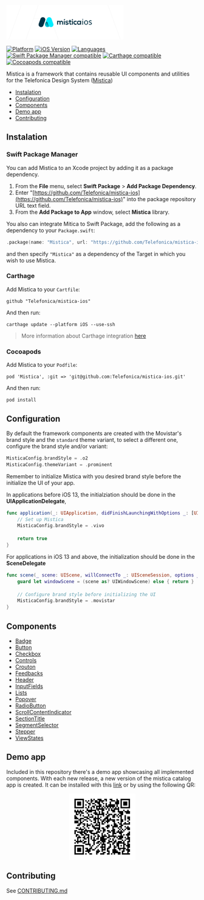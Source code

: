 <img height="90" alt="Mística for iOS" src="./misticaIos.svg">
<br>

[![Platform](https://img.shields.io/badge/platform-iOS-%23989898.svg)](https://github.com/Telefonica/mistica-ios)
[![iOS Version](https://img.shields.io/badge/Support-%3E%3D%20iOS%2012.0-brightgreen.svg)](https://github.com/Telefonica/mistica-ios)
[![Languages](https://img.shields.io/badge/languages-Swift-orange.svg)](https://github.com/Telefonica/mistica-ios)
[![Swift Package Manager compatible](https://img.shields.io/badge/Swift%20Package%20Manager-compatible-brightgreen.svg)](https://github.com/apple/swift-package-manager)
[![Carthage compatible](https://img.shields.io/badge/Carthage-compatible-59C939.svg?style=flat)](https://github.com/Carthage/Carthage)
[![Cocoapods compatible](https://img.shields.io/badge/CocoaPods-compatible-59C939.svg?style=flat)](https://cocoapods.org/)

Mistica is a framework that contains reusable UI components and utilities for the Telefonica Design System ([Mistica](https://github.com/Telefonica/mistica))

* [Instalation](#instalation)
* [Configuration](#configuration)
* [Components](#components)
* [Demo app](#demo-app)
* [Contributing](#contributing)

## Instalation

### Swift Package Manager

You can add Mistica to an Xcode project by adding it as a package dependency.

1. From the **File** menu, select **Swift Package** > **Add Package Dependency**.
2. Enter "[https://github.com/Telefonica/mistica-ios](https://github.com/Telefonica/mistica-ios)" into the package repository URL text field.
3. From the **Add Package to App** window, select **Mistica** library.

You also can integrate Mitica to Swift Package, add the following as a dependency to your `Package.swift`:

```swift
.package(name: "Mistica", url: "https://github.com/Telefonica/mistica-ios.git", .from("2.0.0"))
```

and then specify `"Mistica"` as a dependency of the Target in which you wish to use Mistica.

### Carthage

Add Mistica to your `Cartfile`:

```
github "Telefonica/mistica-ios"
```

And then run:

```
carthage update --platform iOS --use-ssh
```

> More information about Carthage integration [here](https://github.com/Carthage/Carthage#if-youre-building-for-ios-tvos-or-watchos)

### Cocoapods

Add Mistica to your `Podfile`:

```
pod 'Mistica', :git => 'git@github.com:Telefonica/mistica-ios.git'
```

And then run:

```
pod install
```

## Configuration

By default the framework components are created with the Movistar's brand style and the `standard` theme variant, to select a different one, configure the brand style and/or variant:

```swift
MisticaConfig.brandStyle = .o2
MisticaConfig.themeVariant = .prominent
```

Remember to initialize Mistica with you desired brand style before the initialize the UI of your app.

In applications before iOS 13, the initialziation should be done in the **UIApplicationDelegate**,

```swift
func application(_: UIApplication, didFinishLaunchingWithOptions _: [UIApplication.LaunchOptionsKey: Any]?) -> Bool {
    // Set up Mistica
    MisticaConfig.brandStyle = .vivo
    
    return true
}
```

For applications in iOS 13 and above, the initialization should be done in the **SceneDelegate**

```swift
func scene(_ scene: UIScene, willConnectTo _: UISceneSession, options _: UIScene.ConnectionOptions) {
    guard let windowScene = (scene as? UIWindowScene) else { return }

    // Configure brand style before initializing the UI
    MisticaConfig.brandStyle = .movistar
}
```

## Components

* [Badge](./Mistica/Source/Components/Badge/)
* [Button](./Mistica/Source/Components/Button/)
* [Checkbox](./Mistica/Source/Components/Checkbox/)
* [Controls](./Mistica/Source/Components/Controls/)
* [Crouton](./Mistica/Source/Components/Crouton/)
* [Feedbacks](./Mistica/Source/Components/Feedback/)
* [Header](./Mistica/Source/Components/Header/)
* [InputFields](./Mistica/Source/Components/InputField/)
* [Lists](./Mistica/Source/Components/Lists/)
* [Popover](./Mistica/Source/Components/Popover/)
* [RadioButton](./Mistica/Source/Components/RadioButton/)
* [ScrollContentIndicator](./Mistica/Source/Components/ScrollContentIndicator/)
* [SectionTitle](./Mistica/Source/Components/SectionTitle/)
* [SegmentSelector](./Mistica/Source/Components/SegmentSelector/)
* [Stepper](./Mistica/Source/Components/Stepper/)
* [ViewStates](./Mistica/Source/Components/ViewStates/)

## Demo app
Included in this repository there's a demo app showcasing all implemented components. With each new release, a new version of the mistica catalog app is created. It can be installed with this [link](https://install.appcenter.ms/orgs/tuenti-organization/apps/mistica-ios/distribution_groups/public) or by using the following QR:

<p align="center">
<img height="175" align="center" alt="Mística Catalog for iOS" src="./doc/images/mistica-catalog-download-qr.png">
</p>

## Contributing

See [CONTRIBUTING.md](./CONTRIBUTING.md)
